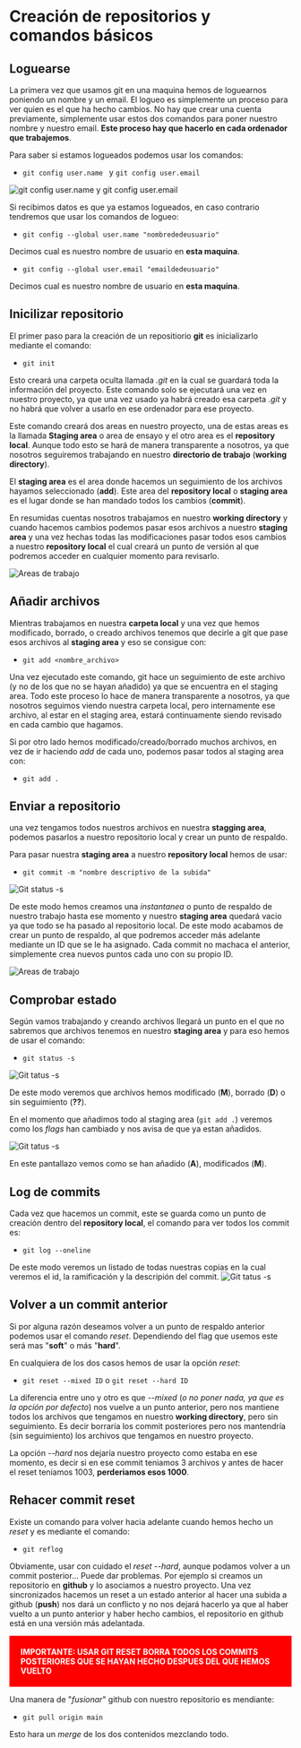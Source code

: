 
# Creación de repositorios y comandos básicos

## Loguearse
La primera vez que usamos git en una maquina hemos de loguearnos poniendo un nombre y un email. El logueo es simplemente un proceso para ver quien es el que ha hecho cambios. No hay que crear una cuenta previamente, simplemente usar estos dos comandos para poner nuestro nombre y nuestro email. **Este proceso hay que hacerlo en cada ordenador que trabajemos**.

Para saber si estamos logueados podemos usar los comandos:
* ```git config user.name ``` y  ```git config user.email ```

![git config user.name y git config user.email](assets/img/username.jpg)


Si recibimos datos es que ya estamos logueados, en caso contrario tendremos que usar los comandos de logueo:
* ``` git config --global user.name "nombrededeusuario" ```

Decimos cual es nuestro nombre de usuario en **esta maquina**.

* ``` git config --global user.email "emaildedeusuario" ```

Decimos cual es nuestro nombre de usuario en **esta maquina**.


## Inicilizar repositorio
El primer paso para la creación de un repositiorio **git** es inicializarlo mediante el comando:
* ``` git init ```

Esto creará una carpeta oculta llamada *.git* en la cual se guardará toda la información del proyecto. Este comando solo se ejecutará una vez en nuestro proyecto, ya que una vez usado ya habrá creado esa carpeta *.git* y no habrá que volver a usarlo en ese ordenador para ese proyecto.

Este comando creará dos areas en nuestro proyecto, una de estas areas es la llamada **Staging area** o area de ensayo y el otro area es el **repository local**. Aunque todo esto se hará de manera transparente a nosotros, ya que nosotros seguiremos trabajando en nuestro **directorio de trabajo** (**working directory**).


El **staging area** es el area donde hacemos un seguimiento de los archivos hayamos seleccionado (**add**). Este area del **repository local** o **staging area** es el lugar donde se han mandado todos los cambios (**commit**).

En resumidas cuentas nosotros trabajamos en nuestro **working directory** y cuando hacemos cambios podemos pasar esos archivos a nuestro **staging area** y una vez hechas todas las modificaciones pasar todos esos cambios a nuestro **repository local** el cual creará un punto de versión al que podremos acceder en cualquier momento para revisarlo.

![Areas de trabajo](assets/img/areas-trabajo-init.png)

## Añadir archivos
Mientras trabajamos en nuestra **carpeta local** y una vez que hemos modificado, borrado, o creado archivos tenemos que decirle a git que pase esos archivos al **staging area** y eso se consigue con:
* ``` git add <nombre_archivo> ```

Una vez ejecutado este comando, git hace un seguimiento de este archivo (y no de los que no se hayan añadido) ya que se encuentra en el staging area. Todo este proceso lo hace de manera transparente a nosotros, ya que nosotros seguimos viendo nuestra carpeta local, pero internamente ese archivo, al estar en el staging area, estará continuamente siendo revisado en cada cambio que hagamos.

Si por otro lado hemos modificado/creado/borrado muchos archivos, en vez de ir haciendo *add* de cada uno, podemos pasar todos al staging area con:
* ``` git add . ```

## Enviar a repositorio
una vez tengamos todos nuestros archivos en nuestra **stagging area**, podemos pasarlos a nuestro repositorio local y crear un punto de respaldo.

Para pasar nuestra **staging area** a nuestro **repository local** hemos de usar:
* ``` git commit -m "nombre descriptivo de la subida" ```

![Git status -s](assets/img/commit.jpg)

De este modo hemos creamos una *instantanea* o punto de respaldo de nuestro trabajo hasta ese momento y nuestro **staging area** quedará vacio ya que todo se ha pasado al repositorio local. De este modo acabamos de crear un punto de respaldo, al que podremos acceder más adelante mediante un ID que se le ha asignado. Cada commit no machaca el anterior, simplemente crea nuevos puntos cada uno con su propio ID.

![Areas de trabajo](assets/img/areas-trabajo-init.png)

## Comprobar estado
Según vamos trabajando y creando archivos llegará un punto en el que no sabremos que archivos tenemos en nuestro **staging area** y para eso hemos de usar el comando:
* ``` git status -s ```

![Git tatus -s](assets/img/status.jpg)

De este modo veremos que archivos hemos modificado (**M**), borrado (**D**) o sin seguimiento (**??**).

En el momento que añadimos todo al staging area (``` git add . ```) veremos como los *flags* han cambiado y nos avisa de que ya estan añadidos.

![Git tatus -s](assets/img/status-add.jpg)

En este pantallazo vemos como se han añadido (**A**), modificados (**M**).

## Log de commits
Cada vez que hacemos un commit, este se guarda como un punto de creación dentro del **repository local**, el comando para ver todos los commit es:
* ``` git log --oneline ```

De este modo veremos un listado de todas nuestras copias en la cual veremos el id, la ramificación y la descripión del commit.
![Git tatus -s](assets/img/log.jpg)


## Volver a un commit anterior
Si por alguna razón deseamos volver a un punto de respaldo anterior podemos usar el comando *reset*. Dependiendo del flag que usemos este será mas "**soft**" o más "**hard**".

En cualquiera de los dos casos hemos de usar la opción *reset*:

* ``` git reset --mixed ID ``` o ``` git reset --hard ID ```

La diferencia entre uno y otro es que *--mixed* (*o no poner nada, ya que es la opción por defecto*) nos vuelve a un punto anterior, pero nos mantiene todos los archivos que tengamos en nuestro **working directory**, pero sin seguimiento. Es decir borraría los commit posteriores pero nos mantendría (sin seguimiento) los archivos que tengamos en nuestro proyecto.

La opción *--hard* nos dejaría nuestro proyecto como estaba en ese momento, es decir si en ese commit teniamos 3 archivos y antes de hacer el reset teniamos 1003, **perderiamos esos 1000**.

## Rehacer commit reset
Existe un comando para volver hacia adelante cuando hemos hecho un *reset* y es mediante el comando:
* ```git reflog ```

Obviamente, usar con cuidado el *reset --hard*, aunque podamos volver a un commit posterior... Puede dar problemas. Por ejemplo si creamos un repositorio en **github** y lo asociamos a nuestro proyecto. Una vez sincronizados hacemos un reset a un estado anterior al hacer una subida a github (**push**) nos dará un conflicto y no nos dejará hacerlo ya que al haber vuelto a un punto anterior y haber hecho cambios, el repositorio en github está en una versión más adelantada.

<p style="color: rgb(255, 255, 255); background-color: red; font-weight: bold; padding: 20px;">IMPORTANTE: USAR GIT RESET BORRA TODOS LOS COMMITS POSTERIORES QUE SE HAYAN HECHO DESPUES DEL QUE HEMOS VUELTO</p>

Una manera de "*fusionar*" github con nuestro repositorio es mendiante:
* ```git pull origin main ```

Esto hara un *merge* de los dos contenidos mezclando todo.





